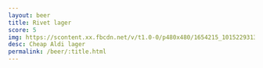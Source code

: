```yaml
---
layout: beer
title: Rivet lager
score: 5
img: https://scontent.xx.fbcdn.net/v/t1.0-0/p480x480/1654215_10152293132398745_1156319319_n.jpg?oh=be7d64de2b4cceb0837e1541014a1764&oe=583C31D8
desc: Cheap Aldi lager
permalink: /beer/:title.html
---
```

